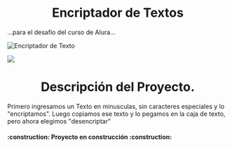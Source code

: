 <h1 align="center"> Encriptador de Textos </h1>
 <p align="left">...para el desafio del curso de Alura...</p>
 
 ![Encriptador de Texto](https://github.com/user-attachments/assets/fe9e3dfd-b305-4c70-af85-6d10bdb42826)
 
<p align="left">
   <img src="https://img.shields.io/badge/STATUS-EN%20DESAROLLO-green">
   </p>
  
<h1 align="center"> Descripción del Proyecto. </h1>
 
Primero ingresamos un Texto en minusculas, sin caracteres especiales y lo "encriptamos".
Luego copiamos ese texto y lo pegamos en la caja de texto, pero ahora elegimos "desencriptar"

<h4 align="left">
:construction: Proyecto en construcción :construction:
</h4>
